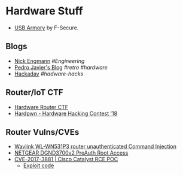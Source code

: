 # Hardware Stuff

- [USB Armory](https://github.com/usbarmory/usbarmory) by F-Secure.

## Blogs

- [Nick Engmann](https://nickengmann.com/) *#Engineering*
- [Pedro Javier's Blog](https://pedrojavier.com/) *#retro* *#hardware*
- [Hackaday](https://hackaday.com/) *#hadware-hacks*

## Router/IoT CTF

- [Hardware Router CTF](https://www.pentestpartners.com/security-blog/hardware-router-ctf/)
- [Hardpwn - Hardware Hacking Contest '18](https://hardwear.io/the-hague-2018/ctf.php)

## Router Vulns/CVEs

- [Wavlink WL-WN531P3 router unauthenticated Command Injection](https://stigward.medium.com/wavlink-command-injection-cve-2022-23900-51988f6f15df)
- [NETGEAR DGND3700v2 PreAuth Root Access](https://ssd-disclosure.com/ssd-advisory-netgear-dgnd3700v2-preauth-root-access/)
- [CVE-2017-3881 \| Cisco Catalyst RCE POC](https://artkond.com/2017/04/10/cisco-catalyst-remote-code-execution/)
  - [Exploit code](https://github.com/artkond/cisco-rce/)
